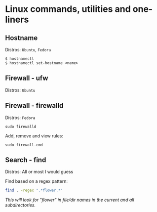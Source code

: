 # Linux commands, utilities and one-liners

## Hostname

Distros: `Ubuntu`, `Fedora`

~~~
$ hostnamectl
$ hostnamectl set-hostname <name>
~~~

## Firewall - ufw

Distros: `Ubuntu`

## Firewall - firewalld

Distros: `Fedora`

~~~
sudo firewalld
~~~

Add, remove and view rules:
~~~
sudo firewall-cmd
~~~

## Search - find

Distros: All or most I would guess

Find based on a regex pattern:
~~~bash
find . -regex ".*flower.*"
~~~

*This will look for "flower" in file/dir names in the current and all subdirectories.*

